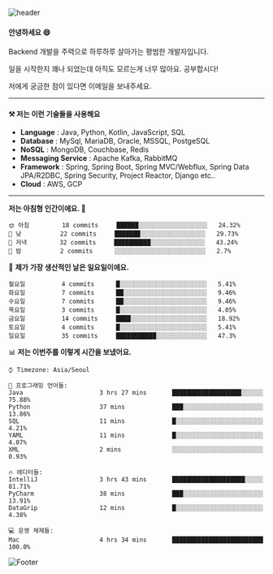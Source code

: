 ![header](https://capsule-render.vercel.app/api?type=waving&color=gradient&height=250&section=header&text=Wondeok%20Kang&fontSize=60&animation=fadeIn&fontAlignY=38&desc=a.k.a.%20Wade%2C%20Deogicorgi%20&descAlignY=61&descAlign=66&descSize=25&customColorList=4)



#### 안녕하세요 😄
Backend 개발을 주력으로 하루하루 살아가는 평범한 개발자입니다.

일을 시작한지 꽤나 되었는데 아직도 모르는게 너무 많아요. 공부합시다!

저에게 궁금한 점이 있다면 이메일을 보내주세요. 

---

#### ⚒️ 저는 이런 기술들을 사용해요

- **Language** : Java, Python, Kotlin, JavaScript, SQL
- **Database** : MySql, MariaDB, Oracle, MSSQL, PostgeSQL
- **NoSQL** : MongoDB, Couchbase, Redis
- **Messaging Service** : Apache Kafka, RabbitMQ
- **Framework** : Spring, Spring Boot, Spring MVC/Webflux, Spring Data JPA/R2DBC, Spring Security, Project Reactor, Django etc..
- **Cloud** : AWS, GCP
---

<!--
[![Solved.ac Profile](http://mazassumnida.wtf/api/v2/generate_badge?boj=deogicorgi)](https://solved.ac/deogicorgi/)
![alt text](https://github.com/[username]/[reponame]/blob/[branch]/image.jpg?raw=true)
--> 

<!--START_SECTION:waka-->
**저는 아침형 인간이에요. 🐤** 

```text
🌞 아침         18 commits     ██████░░░░░░░░░░░░░░░░░░░   24.32% 
🌆 낮　         22 commits     ███████░░░░░░░░░░░░░░░░░░   29.73% 
🌃 저녁         32 commits     ██████████░░░░░░░░░░░░░░░   43.24% 
🌙 밤　         2 commits      ░░░░░░░░░░░░░░░░░░░░░░░░░   2.7%

```
📅 **제가 가장 생산적인 날은 일요일이에요.** 

```text
월요일          4 commits      █░░░░░░░░░░░░░░░░░░░░░░░░   5.41% 
화요일          7 commits      ██░░░░░░░░░░░░░░░░░░░░░░░   9.46% 
수요일          7 commits      ██░░░░░░░░░░░░░░░░░░░░░░░   9.46% 
목요일          3 commits      █░░░░░░░░░░░░░░░░░░░░░░░░   4.05% 
금요일          14 commits     ████░░░░░░░░░░░░░░░░░░░░░   18.92% 
토요일          4 commits      █░░░░░░░░░░░░░░░░░░░░░░░░   5.41% 
일요일          35 commits     ███████████░░░░░░░░░░░░░░   47.3%

```


📊 **저는 이번주를 이렇게 시간을 보냈어요.** 

```text
⌚︎ Timezone: Asia/Seoul

💬 프로그래밍 언어들: 
Java                     3 hrs 27 mins       ███████████████████░░░░░░   75.88% 
Python                   37 mins             ███░░░░░░░░░░░░░░░░░░░░░░   13.86% 
SQL                      11 mins             █░░░░░░░░░░░░░░░░░░░░░░░░   4.21% 
YAML                     11 mins             █░░░░░░░░░░░░░░░░░░░░░░░░   4.07% 
XML                      2 mins              ░░░░░░░░░░░░░░░░░░░░░░░░░   0.93%

🔥 에디터들: 
IntelliJ                 3 hrs 43 mins       ████████████████████░░░░░   81.71% 
PyCharm                  38 mins             ███░░░░░░░░░░░░░░░░░░░░░░   13.91% 
DataGrip                 12 mins             █░░░░░░░░░░░░░░░░░░░░░░░░   4.38%

💻 운영 체제들: 
Mac                      4 hrs 34 mins       █████████████████████████   100.0%

```


<!--END_SECTION:waka-->

![Footer](https://capsule-render.vercel.app/api?type=waving&color=auto&height=200&section=footer&&customColorList=4)
<!--

**deogicorgi/deogicorgi** is a ✨ _special_ ✨ repository because its `README.md` (this file) appears on your GitHub profile.

Here are some ideas to get you started:

- 🔭 I’m currently working on ...
- 🌱 I’m currently learning ...
- 👯 I’m looking to collaborate on ...
- 🤔 I’m looking for help with ...
- 💬 Ask me about ...
- 📫 How to reach me: ...
- 😄 Pronouns: ...
- ⚡ Fun fact: ...
-->
